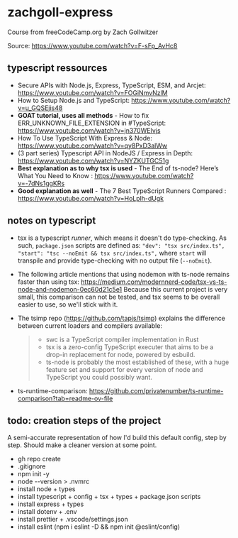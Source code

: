 # zachgoll-express

Course from freeCodeCamp.org by Zach Gollwitzer

Source: https://www.youtube.com/watch?v=F-sFp_AvHc8

## typescript ressources

- Secure APIs with Node.js, Express, TypeScript, ESM, and Arcjet: https://www.youtube.com/watch?v=FOGiNmvNzlM
- How to Setup Node.js and TypeScript: https://www.youtube.com/watch?v=u_GQSEjis48
- **GOAT tutorial, uses all methods** - How to fix ERR_UNKNOWN_FILE_EXTENSION in #TypeScript: https://www.youtube.com/watch?v=jn370WEIvjs
- How To Use TypeScript With Express & Node: https://www.youtube.com/watch?v=qy8PxD3alWw
- (3 part series) Typescript API in NodeJS / Express in Depth: https://www.youtube.com/watch?v=NYZKUTGC51g
- **Best explanation as to why tsx is used** - The End of ts-node? Here’s What You Need to Know : https://www.youtube.com/watch?v=-7dNs1ggKRs
- **Good explanation as well** - The 7 Best TypeScript Runners Compared : https://www.youtube.com/watch?v=HoLplh-dUgk

## notes on typescript

- tsx is a typescript _runner_, which means it doesn't do type-checking.
  As such, `package.json` scripts are defined as:
  `"dev": "tsx src/index.ts",
"start": "tsc --noEmit && tsx src/index.ts",`
  where `start` will transpile and provide type-checking with no output file (`--noEmit`).

- The following article mentions that using nodemon with ts-node remains faster than using tsx: https://medium.com/modernnerd-code/tsx-vs-ts-node-and-nodemon-0ec60d21c5e1
  Because this current project is very small, this comparison can not be tested, and tsx seems to be overall easier to use, so we'll stick with it.

- The tsimp repo (https://github.com/tapjs/tsimp) explains the difference between current loaders and compilers available:

  > - swc is a TypeScript compiler implementation in Rust
  > - tsx is a zero-config TypeScript executer that aims to be a drop-in replacement for node, powered by esbuild.
  > - ts-node is probably the most established of these, with a huge feature set and support for every version of node and TypeScript you could possibly want.

- ts-runtime-comparison: https://github.com/privatenumber/ts-runtime-comparison?tab=readme-ov-file

## todo: creation steps of the project

A semi-accurate representation of how I'd build this default config, step by step. Should make a cleaner version at some point.

- gh repo create
- .gitignore
- npm init -y
- node --version > .nvmrc
- install node + types
- install typescript + config + tsx + types + package.json scripts
- install express + types
- install dotenv + .env
- install prettier + .vscode/settings.json
- install eslint (npm i eslint -D && npm init @eslint/config)

